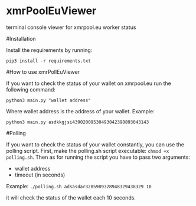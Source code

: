 # xmrPoolEuViewer
terminal console viewer for xmrpool.eu worker status

#Installation

Install the requirements by running:

`pip3 install -r requirements.txt`

#How to use xmrPollEuViewer

If you want to check the status of your wallet on xmrpool.eu run the following command:

`python3 main.py "wallet address"`

Where wallet address is the address of your wallet. Example:

`python3 main.py asdkkgjsi43902009530493042390893043143`

#Polling

If you want to check the status of your wallet constantly, you can use the polling script.
First, make the polling.sh script executable: `chmod +x polling.sh`.
Then as for running the script you have to pass two arguments:
* wallet address
* timeout (in seconds)

Example:
`./polling.sh adsasdar3285989328948329438329 10`

it will check the status of the wallet each 10 seconds.

